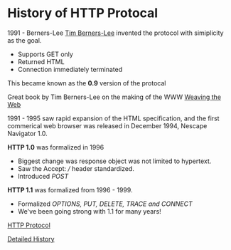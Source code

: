 # History of HTTP Protocal

1991 - Berners-Lee [Tim Berners-Lee](https://www.w3.org/People/Berners-Lee/) invented the protocol with simiplicity as the goal.
* Supports GET only
* Returned HTML
* Connection immediately terminated

This became known as the __0.9__ version of the protocal

Great book by Tim Berners-Lee on the making of the WWW [Weaving the Web](https://www.amazon.com/Weaving-Web-Original-Ultimate-Destiny/dp/006251587X/ref=pd_sim_14_3?_encoding=UTF8&pd_rd_i=006251587X&pd_rd_r=4QY2XBMKK8Z8F32XTHFC&pd_rd_w=JiTJY&pd_rd_wg=DownU&psc=1&refRID=4QY2XBMKK8Z8F32XTHFC)

1991 - 1995 saw rapid expansion of the HTML specification, and the first commerical web browser was released in December 1994, Nescape Navigator 1.0.  

__HTTP 1.0__ was formalized in 1996
* Biggest change was response object was not limited to hypertext.  
* Saw the Accept: */* header standardized.
* Introduced _POST_

__HTTP 1.1__ was formalized from 1996 - 1999.  
* Formalized _OPTIONS, PUT, DELETE, TRACE and CONNECT_
* We've been going strong with 1.1 for many years!


[HTTP Protocol](https://en.wikipedia.org/wiki/Hypertext_Transfer_Protocol)

[Detailed History](https://hpbn.co/brief-history-of-http/)
